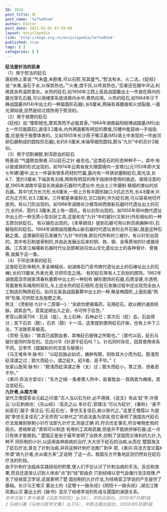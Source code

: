 ```yaml
---
ID: 2018
post_title: 砭
post_name: '%e7%a0%ad'
author: Editor
post_date: 2021-02-05 07:59:09
layout: encyclopedia
link: 'http://kege.org.cn/encyclopedia/%e7%a0%ad'
published: true
tags: [ ]
categories: [ ]
---
```

<div>
<div><strong>砭法是针法的前身</strong></div>
<div></div>
<div>（1）用于熨法的砭石</div>
<div></div>
<div>唐初杨上善说:“气未盛,未脓者,可以石熨,写其盛气。”熨法有水、火二法。《砭经》说:“水者,温石于水,以保其热也。”“火者,煨于灰,以传其热也。”后者还在醋中淬沾,利用其余热温熨患处。水热的砭石,如1956年江西上高县战国墓出土一件放在鼎内的磨光穿孔石器,可以用绳穿系放进鼎内水中,煮热应用。火热的砭石,如1964年沙下麻战国墓(M14)中出土的一种扁圆形石器),长6厘米,两端有琢磨痕和火烧裂痕,一面光滑如镜,显然是经过煨热用于熨烫的。</div>
<div></div>
<div>（2）用于按摩的砭石</div>
<div></div>
<div>《砭经》说:“摩即按也,摩其周而不必振其骨。”1964年湖南益阳桃博战国墓(M5)出土一件凹面圆石),直径3.2厘米,内外两面都有明显的摩痕,凹槽中能容纳一手指指腹,应是用于按摩体表的。又如1955年长沙燕子嘴汉墓(M5)填土中发现的一件由河卵石磨制成的圆柱形石器),长约9.5厘米,末端窄细而圆钝,颇与“九针”中的员针2相似。</div>
<div></div>
<div>（3）用于切割痈脓,刺泻瘀血的砭石</div>
<div></div>
<div>杨善说:“气盛脓血聚者,可以砭石之针 破去也。”这类砭石的形态种种不一。其中:有以凿或锛的形式出现的。如1974年云南省故大理国境内一宝塔(公元1153年即大宝七年建)墓中,出土一件装有很多药材的竹篓,篓内有一件锛状磨制砭石,密光洁,长4.7、宽约3厘米,下端具有刃缘,两侧有明显的用手指挟持使用的痕迹。值得注意的是,1965年湖南华容县长岗庙新石器时代遗址中,也出土三件磨制 精细的类似的状石器。其中1式为长方形,长6厘米,一侧上方有半圆形缺口;Ⅱ式近方形,长4.8厘米;Ⅲ式为正方形,长3.2厘米。三件都是单面斜刃,刃口锐利,作为砭石用,可以容易地切开皮肉。有以刀形出现的。如1966年湖南长沙接驾岭西南新石器时代遗址出土的石刀,长约6、宽约2.3厘米,其上有一圆孔。有以剑形出现的。如1955年郑州商代遗址中出土的一种玉质小型剑状工具,这是和古“九针”中的铍针(又称针)外形相似的一种玉质剑状砭石。 有以镞形出现的。《本草纲目》提到石砮可用以刺百病痈肿(6),石砮指形的砭石。1964年湖南益阳鹿角山新石器时代遗址发的五件石镞),就是这种石砮之类。这类镞形砭石发展为“九针”中的锋,即后代所称的三棱针。有以针形出现的。其中有石制或骨制的,并由此发展出后来的铜、铁、钢、金等质地的针或锥状器。江苏吴江梅堰新石器时代址及邯郸涧沟龙山文化遣址出土的各种骨针、骨锥等,就属于这一类。</div>
<div></div>
<div>（4）于叩击体表的砭石</div>
<div></div>
<div>这类砭石形体稍大,多呈棒槌状。如湖南石门皂市商代遗址出土的石棒址出土的石棒),长约13厘米,外表光滑,可供叩击之用。 有的砭石带有人工刻划的图饰。1962年湖南霞流市胡家湾春秋墓葬中出土的一种刻有 蝉形图饰的石器,石质坚硬,半透明,背面凿有系绳用的双孔,与上述水热的砭石相同,在砭石发展过程中还出现完全由人工制造的陶质砭石。如河北易县战国墓葬中出土的一种,略呈椭圆形,上面刻画“雨师”形象,可供熨法及按摩之用。</div>
</div>
<div></div>
<div>熊注：<span style="letter-spacing: -0.315px;">《灵枢经·九针十二原第一》：“</span><span style="letter-spacing: -0.015em;">余欲勿使被毒药，无用砭石，欲以微针通其经脉，调其血气，营其逆顺出入之会，令可传于后世。”</span></div>
<div></div>
<div>老官山医简706：石且（疽）。太上石神，石神必已；其次石（砭）血，石血得分；其下石农（脓），石农（脓）十一活。这里提到使用砭石疗疾，也有上中下三法，下法致死率极高。</div>
<div></div>
<div>《灵枢·玉版》：“故其已成脓血者，其唯砭石铍锋之所取也。”（晋代以前，砭石与铍针是同时存在的。见白兴华《针源于砭石吗？》。针石同时存在，因其使用体系不同。见李杰《箴鍼和针的流变与替换》）</div>
<div></div>
<div>《马王堆帛书·脉书》：“以砭启脉必如式，痈肿有脓，则称其大小而为砭。脓浅而砭深谓之过；脓大而砭小，谓之砭X，砭X者，恶不毕。”《</div>
<div></div>
<div>张家山医简·脉书》：“脓浅而砭深谓之泰（太）过；脓大而砭小，胃之澰，澰者恶不毕。”</div>
<div></div>
<div>《素问·异法方宜论》：“东方之域····鱼者使人热中，盐者胜血····其病皆为痈疡，其治宜砭石。</div>
<div></div>
<div></div>
<div>
<div></div>
</div>
<div><strong>九针者,从南方来</strong></div>
<div></div>
<div>梁代王僧孺答全元起之问谓:“古人当以石为针,必不用铁,《说文》有此‘砭’字,许慎云:‘以石刺病也’,《东山经》:‘高氏之山 多针石’,郭璞注:‘可以为砭针’,《春秋》:‘美不如恶石’,服子 慎注云:‘石,砭石也’。季世无复佳石,故以铁代之。”这里王僧孺以 为是因“季世无复佳石”,才无奈而“以铁代之”的说法虽为谬误,但它表明了我国古代砭石疗法发展到铁制小针疗法即九针疗法,则是正确 的,符合历史事实,符合唯物史观的观点。恩格斯说:“青铜可以制造 有用的工具和武器,但是并不能排挤掉石器;这一点只有铁才能做到。” 楚国正是由于最早发明了冶铁术,创制了坚固而又锋利的九针,九种不 同形制的小针,以适用各种疾病的治疗,大大优于砭石的治病,从而在 楚国淘汰了砭石疗法,普及了针刺治病,并将这种针刺疗法推广到中 原,《素问·异法方宜论篇》所谓“故九针者,亦从南方来”,正说明 了这一点。我国东方齐鲁地区则仍然处在砭石疗法的阶段。</div>
<div></div>
<div>由于针刺疗法临床实践经验的积累,使人们不仅认识了针刺治病的手法、反应和效果,而且还逐渐认识到人体由“点”到“线”即由俞 穴到经络以至气血循行流注规律,产生了经络营卫学说,这就表明了楚 国创制的九针疗法,为经络营卫学说的产生提供了基础。长沙马王堆汉 墓出土的《足臂十一脉灸经》《阴阳十一脉灸经》,湖北江陵凤凰山汉 墓出土的《脉书》显示了经络学说的形成与楚国的渊源关系。</div>
<div></div>
<div><span style="color: #808080;"><em>参考文献</em></span>
<span style="color: #808080;"><em>1 李今庸著《古医书研究》（p.56），学苑出版社，2019年7月第1版</em></span></div>
<div><span style="color: #808080;"><em>2 马继兴著《马继兴医学文集》（p.174），中医古籍出版社，2009年5月第1版</em></span></div>